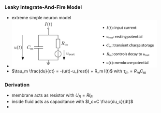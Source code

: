 ### Leaky Integrate-And-Fire Model
+ extreme simple neuron model
+ ![](../../../../z_images/Pasted%20image%2020250616111851.png)
+ $\tau_m \frac{du}{dt} = -(u(t)-u_{rest}) + R_m I(t)$ with $\tau_m = R_m C_m$

### Derivation
+ membrane acts as resistor with $U_R=RI_R$
+ inside fluid acts as capacitance with $I_c=C \frac{du_c}{dt}$
+ 